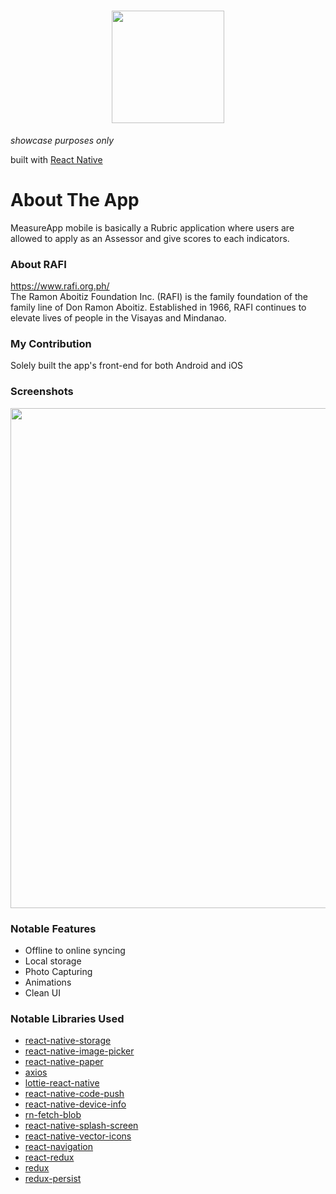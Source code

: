 <h1 align="center">
  <img src="https://user-images.githubusercontent.com/22584900/85883844-39650580-b814-11ea-88b8-7aae5a3cb778.jpg" width="180"/>
</h1>

<em>showcase purposes only</em>

built with [React Native](https://facebook.github.io/react-native/)

# About The App
MeasureApp mobile is basically a Rubric application where users are allowed to apply as an Assessor and give scores to each indicators.

### About RAFI
https://www.rafi.org.ph/  
The Ramon Aboitiz Foundation Inc. (RAFI) is the family foundation of the family line of Don Ramon Aboitiz. Established in 1966, RAFI continues to elevate lives of people in the Visayas and Mindanao.

### My Contribution
Solely built the app's front-end for both Android and iOS

### Screenshots
<img src="https://user-images.githubusercontent.com/22584900/85883157-1f76f300-b813-11ea-8f03-c809d02a9787.jpg" width="800"/>

### Notable Features
* Offline to online syncing
* Local storage
* Photo Capturing
* Animations
* Clean UI

### Notable Libraries Used
* [react-native-storage](https://github.com/sunnylqm/react-native-storage)
* [react-native-image-picker](https://github.com/react-native-community/react-native-image-picker)
* [react-native-paper](https://github.com/callstack/react-native-paper)
* [axios](https://github.com/axios/axios)
* [lottie-react-native](https://github.com/react-native-community/lottie-react-native)
* [react-native-code-push](https://github.com/microsoft/react-native-code-push)
* [react-native-device-info](https://github.com/rebeccahughes/react-native-device-info)
* [rn-fetch-blob](https://github.com/joltup/rn-fetch-blob)
* [react-native-splash-screen](https://github.com/crazycodeboy/react-native-splash-screen)
* [react-native-vector-icons](https://github.com/oblador/react-native-vector-icons)
* [react-navigation](https://reactnavigation.org/)
* [react-redux](https://github.com/reduxjs/react-redux)
* [redux](https://github.com/reduxjs/redux)
* [redux-persist](https://github.com/rt2zz/redux-persist)

